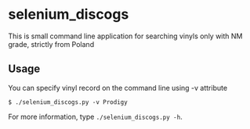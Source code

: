 selenium_discogs
===========
This is small command line application for searching vinyls only with NM grade, strictly from Poland

Usage
-----
You can specify vinyl record on the command line using -v attribute

    $ ./selenium_discogs.py -v Prodigy

For more information, type `./selenium_discogs.py -h`.

